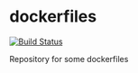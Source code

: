 # dockerfiles

[![Build Status](https://travis-ci.org/castocolina/dockerfiles.svg?branch=master)](https://travis-ci.org/castocolina/dockerfiles)

Repository for some dockerfiles
